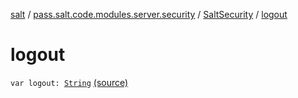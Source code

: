 [salt](../../index.md) / [pass.salt.code.modules.server.security](../index.md) / [SaltSecurity](index.md) / [logout](./logout.md)

# logout

`var logout: `[`String`](https://kotlinlang.org/api/latest/jvm/stdlib/kotlin/-string/index.html) [(source)](https://github.com/kurbaniec-tgm/salt/tree/master/code/modules/server/security/SaltSecurity.kt#L22)